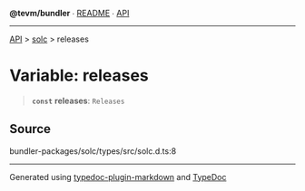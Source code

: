 **@tevm/bundler** ∙ [README](../../README.md) ∙ [API](../../API.md)

***

[API](../../API.md) > [solc](../README.md) > releases

# Variable: releases

> **`const`** **releases**: `Releases`

## Source

bundler-packages/solc/types/src/solc.d.ts:8

***
Generated using [typedoc-plugin-markdown](https://www.npmjs.com/package/typedoc-plugin-markdown) and [TypeDoc](https://typedoc.org/)
